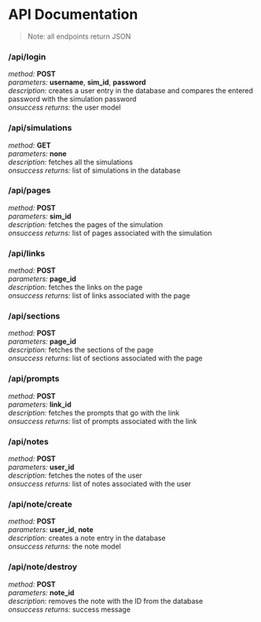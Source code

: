 # API Documentation

> Note: all endpoints return JSON  

### /api/login  
*method:* **POST**  
*parameters:* **username**, **sim_id**, **password**  
*description:* creates a user entry in the database and compares the entered password with the simulation password  
*onsuccess returns:* the user model  

### /api/simulations  
*method:* **GET**  
*parameters:* **none**  
*description:* fetches all the simulations  
*onsuccess returns:* list of simulations in the database  

### /api/pages  
*method:* **POST**  
*parameters:* **sim_id**  
*description:* fetches the pages of the simulation  
*onsuccess returns:* list of pages associated with the simulation  

### /api/links  
*method:* **POST**  
*parameters:* **page_id**  
*description:* fetches the links on the page  
*onsuccess returns:* list of links associated with the page  

### /api/sections  
*method:* **POST**  
*parameters:* **page_id**  
*description:*  fetches the sections of the page  
*onsuccess returns:* list of sections associated with the page  

### /api/prompts  
*method:* **POST**  
*parameters:* **link_id**  
*description:* fetches the prompts that go with the link  
*onsuccess returns:* list of prompts associated with the link  

### /api/notes  
*method:* **POST**  
*parameters:* **user_id**  
*description:* fetches the notes of the user  
*onsuccess returns:* list of notes associated with the user  

### /api/note/create  
*method:* **POST**  
*parameters:* **user_id**, **note**  
*description:* creates a note entry in the database  
*onsuccess returns:* the note model  

### /api/note/destroy  
*method:* **POST**  
*parameters:* **note_id**  
*description:* removes the note with the ID from the database  
*onsuccess returns:* success message  
